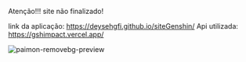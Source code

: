 Atenção!!! site não finalizado!

link da aplicação: https://deysehgfi.github.io/siteGenshin/
Api utilizada: https://gshimpact.vercel.app/

![paimon-removebg-preview](https://github.com/Deysehgfi/siteGenshin/assets/138785041/88ab5803-1cd4-4168-97c8-45b017421936)
